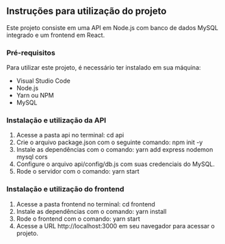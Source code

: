 <h2>Instruções para utilização do projeto</h2>
<p>Este projeto consiste em uma API em Node.js com banco de dados MySQL integrado e um frontend em React.</p>
<h3>Pré-requisitos</h3>
<p>Para utilizar este projeto, é necessário ter instalado em sua máquina:</p>
<ul>
    <li>Visual Studio Code</li>
    <li>Node.js</li>
    <li>Yarn ou NPM</li>
    <li>MySQL</li>
</ul>
<h3>Instalação e utilização da API</h3>
<ol>
    <li>Acesse a pasta api no terminal: cd api</li>
    <li>Crie o arquivo package.json com o seguinte comando: npm init -y</li>
    <li>Instale as dependências com o comando: yarn add express nodemon mysql cors</li>
    <li>Configure o arquivo api/config/db.js com suas credenciais do MySQL.</li>
    <li>Rode o servidor com o comando: yarn start</li>
</ol>
<h3>Instalação e utilização do frontend</h3>
<ol>
    <li>Acesse a pasta frontend no terminal: cd frontend</li>
    <li>Instale as dependências com o comando: yarn install</li>
    <li>Rode o frontend com o comando: yarn start</li>
    <li>Acesse a URL http://localhost:3000 em seu navegador para acessar o projeto.</li

